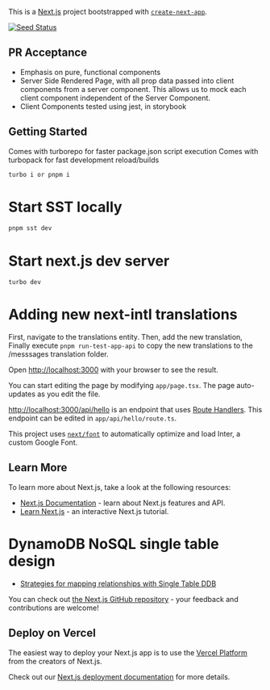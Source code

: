 This is a [Next.js](https://nextjs.org/) project bootstrapped with [`create-next-app`](https://github.com/vercel/next.js/tree/canary/packages/create-next-app).

[![Seed Status](https://api.seed.run/ekrata-main/marketing-app-next-js-sst/stages/prod/build_badge)](https://console.seed.run/ekrata-main/marketing-app-next-js-sst)

## PR Acceptance

- Emphasis on pure, functional components
- Server Side Rendered Page, with all prop data passed into client components from a server component. This allows us to mock each client component independent of the Server Component.
- Client Components tested using jest, in storybook

## Getting Started

Comes with turborepo for faster package.json script execution
Comes with turbopack for fast development reload/builds

```bash
turbo i or pnpm i
```

# Start SST locally

```bash
pnpm sst dev
```

# Start next.js dev server

```bash
turbo dev
```

# Adding new next-intl translations

First, navigate to the translations entity.
Then, add the new translation,
Finally execute `pnpm run-test-app-api` to copy the new translations to the /messsages translation folder.

Open [http://localhost:3000](http://localhost:3000) with your browser to see the result.

You can start editing the page by modifying `app/page.tsx`. The page auto-updates as you edit the file.

[http://localhost:3000/api/hello](http://localhost:3000/api/hello) is an endpoint that uses [Route Handlers](https://beta.nextjs.org/docs/routing/route-handlers). This endpoint can be edited in `app/api/hello/route.ts`.

This project uses [`next/font`](https://nextjs.org/docs/basic-features/font-optimization) to automatically optimize and load Inter, a custom Google Font.

## Learn More

To learn more about Next.js, take a look at the following resources:

- [Next.js Documentation](https://nextjs.org/docs) - learn about Next.js features and API.
- [Learn Next.js](https://nextjs.org/learn) - an interactive Next.js tutorial.

# DynamoDB NoSQL single table design

- [Strategies for mapping relationships with Single Table DDB](https://www.youtube.com/watch?v=BnDKD_Zv0og&ab_channel=AWSPortsmouthUserGroup)

You can check out [the Next.js GitHub repository](https://github.com/vercel/next.js/) - your feedback and contributions are welcome!

## Deploy on Vercel

The easiest way to deploy your Next.js app is to use the [Vercel Platform](https://vercel.com/new?utm_medium=default-template&filter=next.js&utm_source=create-next-app&utm_campaign=create-next-app-readme) from the creators of Next.js.

Check out our [Next.js deployment documentation](https://nextjs.org/docs/deployment) for more details.

